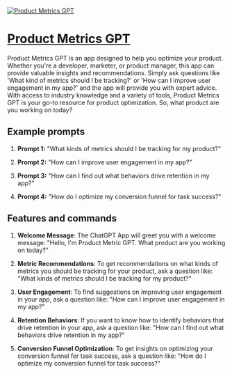[![Product Metrics GPT](https://files.oaiusercontent.com/file-db6ombo1CamLShgjoJs4qFSR?se=2123-10-19T00%3A42%3A39Z&sp=r&sv=2021-08-06&sr=b&rscc=max-age%3D31536000%2C%20immutable&rscd=attachment%3B%20filename%3Dc820f0cd-715d-4b90-8de4-6b8877c58a19.png&sig=YiYXxKnelRhbgH7LALPIxZ6o2q8bqtVJCSd/3Ye9rnc%3D)](https://chat.openai.com/g/g-BiUEspduZ-product-metrics-gpt)

# [Product Metrics GPT](https://chat.openai.com/g/g-BiUEspduZ-product-metrics-gpt)

Product Metrics GPT is an app designed to help you optimize your product. Whether you're a developer, marketer, or product manager, this app can provide valuable insights and recommendations. Simply ask questions like 'What kind of metrics should I be tracking?' or 'How can I improve user engagement in my app?' and the app will provide you with expert advice. With access to industry knowledge and a variety of tools, Product Metrics GPT is your go-to resource for product optimization. So, what product are you working on today?

## Example prompts

1. **Prompt 1:** "What kinds of metrics should I be tracking for my product?"

2. **Prompt 2:** "How can I improve user engagement in my app?"

3. **Prompt 3:** "How can I find out what behaviors drive retention in my app?"

4. **Prompt 4:** "How do I optimize my conversion funnel for task success?"

## Features and commands

1. **Welcome Message**: The ChatGPT App will greet you with a welcome message: "Hello, I'm Product Metric GPT. What product are you working on today?"

2. **Metric Recommendations**: To get recommendations on what kinds of metrics you should be tracking for your product, ask a question like: "What kinds of metrics should I be tracking for my product?"

3. **User Engagement**: To find suggestions on improving user engagement in your app, ask a question like: "How can I improve user engagement in my app?"

4. **Retention Behaviors**: If you want to know how to identify behaviors that drive retention in your app, ask a question like: "How can I find out what behaviors drive retention in my app?"

5. **Conversion Funnel Optimization**: To get insights on optimizing your conversion funnel for task success, ask a question like: "How do I optimize my conversion funnel for task success?"